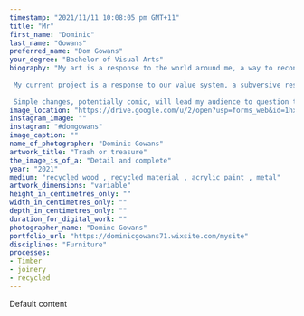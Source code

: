 ```yaml
---
timestamp: "2021/11/11 10:08:05 pm GMT+11"
title: "Mr"
first_name: "Dominic"
last_name: "Gowans"
preferred_name: "Dom Gowans"
your_degree: "Bachelor of Visual Arts"
biography: "My art is a response to the world around me, a way to reconcile my thoughts on issues I feel I have no power to change. It is a reaction to the things I cannot control, a way of demanding a voice. My work is equal parts statement, enjoyment, and therapy. When faced with difficult situations I prefer to take an ironic or comedic approach, to highlight the absurdity of the situation, to laugh rather than cry.
 
 My current project is a response to our value system, a subversive response to the waste in our society. Designed to question the valve of our discarded objects by altering several essentially worthless items to create different variations.
 
 Simple changes, potentially comic, will lead my audience to question the perceived differences in value, as well as questioning why these superficial details create differences in their appeal. Ultimately questioning why we view them differently although they are fundamentally the same."
image_location: "https://drive.google.com/u/2/open?usp=forms_web&id=1hxmzdFxkF22DU8PqKQ7jtRMgxDLhX45X"
instagram_image: ""
instagram: "#domgowans"
image_caption: ""
name_of_photographer: "Dominic Gowans"
artwork_title: "Trash or treasure"
the_image_is_of_a: "Detail and complete"
year: "2021"
medium: "recycled wood , recycled material , acrylic paint , metal"
artwork_dimensions: "variable"
height_in_centimetres_only: ""
width_in_centimetres_only: ""
depth_in_centimetres_only: ""
duration_for_digital_work: ""
photographer_name: "Dominc Gowans"
portfolio_url: "https://dominicgowans71.wixsite.com/mysite"
disciplines: "Furniture"
processes:
- Timber
- joinery
- recycled
---
```


Default content